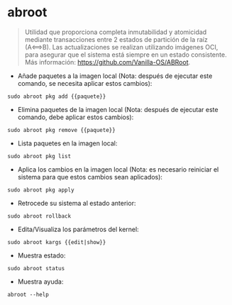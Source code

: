 # abroot

> Utilidad que proporciona completa inmutabilidad y atomicidad mediante transacciones entre 2 estados de partición de la raíz (A⟺B).
> Las actualizaciones se realizan utilizando imágenes OCI, para asegurar que el sistema está siempre en un estado consistente.
> Más información: <https://github.com/Vanilla-OS/ABRoot>.

- Añade paquetes a la imagen local (Nota: después de ejecutar este comando, se necesita aplicar estos cambios):

`sudo abroot pkg add {{paquete}}`

- Elimina paquetes de la imagen local (Nota: después de ejecutar este comando, debe aplicar estos cambios):

`sudo abroot pkg remove {{paquete}}`

- Lista paquetes en la imagen local:

`sudo abroot pkg list`

- Aplica los cambios en la imagen local (Nota: es necesario reiniciar el sistema para que estos cambios sean aplicados):

`sudo abroot pkg apply`

- Retrocede su sistema al estado anterior:

`sudo abroot rollback`

- Edita/Visualiza los parámetros del kernel:

`sudo abroot kargs {{edit|show}}`

- Muestra estado:

`sudo abroot status`

- Muestra ayuda:

`abroot --help`
